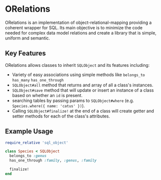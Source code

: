 # ORelations

ORelations is an implementation of object-relational-mapping providing
a coherent wrapper for SQL. Its main objective is to minimize the
code needed for complex data model relations and create a library that
is simple, uniform and semantic.

## Key Features

ORelations allows classes to inherit `SQLObject` and its features including:

- Variety of easy associations using simple methods like
  `belongs_to`
  `has_many`
  `has_one_through`
- `SQLObject#all` method that returns and array of all a class's instances.
- `SQLObject#save` method that will update or insert an instance of a
  class based on whether an `id` is present.
- searching tables by passing params to `SQLObject#where`
  (e.g. `Species.where({ name: 'catus' })`).
- Calling `SQLObject#finalize!` at the end of a class will create getter
  and setter methods for each of the class's attributes.

## Example Usage

```ruby
require_relative 'sql_object'

class Species < SQLObject
  belongs_to :genus
  has_one_through :family, :genus, :family

  finalize!
end
```
